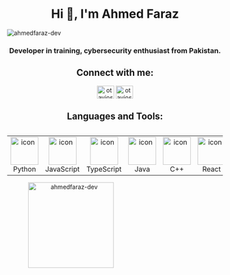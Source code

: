 <h1 align="center">Hi 👋, I'm Ahmed Faraz</h1>

<p align="left"> <img src="https://komarev.com/ghpvc/?username=ahmedfaraz-dev&label=Profile%20views&color=0e75b6&style=flat" alt="ahmedfaraz-dev" /> </p>
<h3 align="center">Developer in training, cybersecurity enthusiast from Pakistan.</h3>

<h2 align="center">Connect with me:</h2>
<p align="center">
  <a href="https://instagram.com/otaviossousa" target="blank"><img align="center" src="https://raw.githubusercontent.com/rahuldkjain/github-profile-readme-generator/master/src/images/icons/Social/instagram.svg" alt="otaviossousa" height="30" width="40" /></a>
  <a href="https://www.linkedin.com/in/otaviossousa/" target="blank"><img align="center" src="https://raw.githubusercontent.com/rahuldkjain/github-profile-readme-generator/master/src/images/icons/Social/linked-in-alt.svg" alt="otaviossousa" height="30" width="40" /></a>
</p>

<h2 align="center">Languages and Tools:</h2>
<div style="display: flex; align-items: flex-start; align: center">
<table align="center">
  <tr>
    <td align="center" width="96">
        <img src="https://techstack-generator.vercel.app/python-icon.svg" alt="icon" width="65" height="65" />
      <br>Python
    </td>
    <td align="center" width="96">
        <img src="https://techstack-generator.vercel.app/js-icon.svg" alt="icon" width="65" height="65" />
      <br>JavaScript
    </td>
    <td align="center" width="96">
        <img src="https://techstack-generator.vercel.app/ts-icon.svg" alt="icon" width="65" height="65" />
      <br>TypeScript
    </td>
    <td align="center" width="96">
        <img src="https://techstack-generator.vercel.app/java-icon.svg" alt="icon" width="65" height="65" />
      <br>Java
    </td>
    <td align="center" width="96">
        <img src="https://techstack-generator.vercel.app/cpp-icon.svg" alt="icon" width="65" height="65" />
      <br>C++
    </td>
    <td align="center" width="96">
        <img src="https://techstack-generator.vercel.app/react-icon.svg" alt="icon" width="65" height="65" />
      <br>React
    </td>
    <td align="center" width="96">
        <img src="https://techstack-generator.vercel.app/mysql-icon.svg" alt="icon" width="65" height="65" />
      <br>MySQL
    </td>
    <td align="center" width="96"> 
        <img src="https://techstack-generator.vercel.app/github-icon.svg" width="65" height="65" alt="Git" />
      <br>Git
    </td>
    <td align="center" width="96">
        <img src="https://techstack-generator.vercel.app/django-icon.svg" width="65" height="65" alt="Django" />
      <br>Django
    </td>
    <td align="center" width="96">
        <img src="https://techstack-generator.vercel.app/aws-icon.svg" width="65" height="65" alt="Nodejs" />
      <br>AWS
    </td>              
 </tr>
</table>
</div>

<div style="text-align: center;">
  <div style="display: inline-block; height: 100%;">
    <picture>
      <source media="(prefers-color-scheme: dark)" srcset="https://github-readme-stats.vercel.app/api/top-langs?username=ahmedfaraz-dev&show_icons=true&theme=dracula&locale=en&layout=compact" />
      <source media="(prefers-color-scheme: light)" srcset="https://github-readme-stats.vercel.app/api/top-langs?username=ahmedfaraz-dev&show_icons=true&locale=en&layout=compact" />
      <img align="left" src="https://github-readme-stats.vercel.app/api/top-langs?username=ahmedfaraz-dev&show_icons=true&theme=dracula&locale=en&layout=compact" alt="ahmedfaraz-dev" style="height: 200px;" />
    </picture>
  </div>

  <div style="display: inline-block; height: 100%;">
    <picture>
      <source media="(prefers-color-scheme: dark)" srcset="https://github-readme-stats.vercel.app/api?username=ahmedfaraz-dev&show_icons=true&theme=dracula&locale=en" />
      <source media="(prefers-color-scheme: light)" srcset="https://github-readme-stats.vercel.app/api?username=ahmedfaraz-dev&show_icons=true&locale=en" />
      <img align="center" src="https://github-readme-stats.vercel.app/api?username=ahmedfaraz-dev&show_icons=true&theme=dracula&locale=en" alt="ahmedfaraz-dev" style="height: 200px;" />
    </picture>
  </div>
</div>

<div style="text-align: center;">
  <picture>
    <source media="(prefers-color-scheme: dark)" srcset="https:https://github.com/ahmedfaraz-dev/ahmedfaraz-dev//blob/output/github-snake-dark.svg" />
    <source media="(prefers-color-scheme: light)" srcset="[https://github.com/ahmedfaraz-dev/ahmedfaraz-dev/](https://github.com/ahmedfaraz-dev/ahmedfaraz-dev/)blob/output/github-snake.svg" />
    <img alt="github-snake" src="https://github.com/ahmedfaraz-dev/ahmedfaraz-dev//blob/output/ocean.gif" />
  </picture>
</div>
